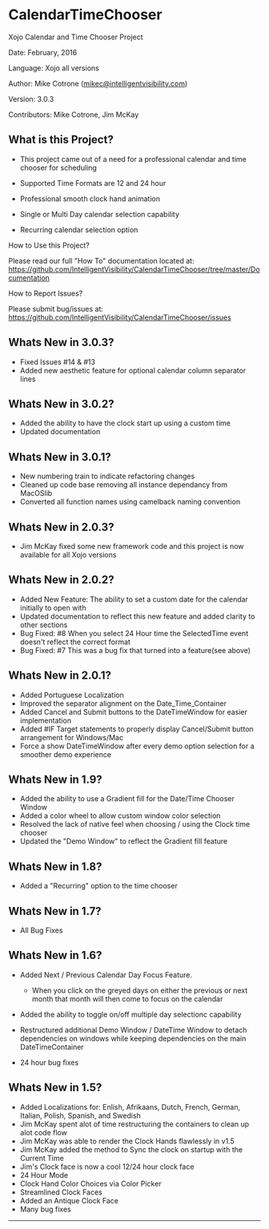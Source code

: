 CalendarTimeChooser
===================

Xojo Calendar and Time Chooser Project

Date:           February, 2016

Language:       Xojo all versions

Author:         Mike Cotrone (mikec@intelligentvisibility.com)

Version:        3.0.3

Contributors:   Mike Cotrone, Jim McKay


What is this Project?
------------------

  - This project came out of a need for a professional calendar and time chooser for scheduling
  
  - Supported Time Formats are 12 and 24 hour
        
  - Professional smooth clock hand animation
  
  - Single or Multi Day calendar selection capability

  - Recurring calendar selection option


How to Use this Project?

Please read our full "How To" documentation located at:
https://github.com/IntelligentVisibility/CalendarTimeChooser/tree/master/Documentation


How to Report Issues?

Please submit bug/issues at:
https://github.com/IntelligentVisibility/CalendarTimeChooser/issues
  

Whats New in 3.0.3?
------------------
- Fixed Issues #14 & #13
- Added new aesthetic feature for optional calendar column separator lines

Whats New in 3.0.2?
------------------
- Added the ability to have the clock start up using a custom time
- Updated documentation

Whats New in 3.0.1?
------------------
- New numbering train to indicate refactoring changes
- Cleaned up code base removing all instance dependancy from MacOSlib
- Converted all function names using camelback naming convention

Whats New in 2.0.3?
------------------
- Jim McKay fixed some new framework code and this project is now available for all Xojo versions

Whats New in 2.0.2?
------------------
- Added New Feature: The ability to set a custom date for the calendar initially to open with
- Updated documentation to reflect this new feature and added clarity to other sections
- Bug Fixed: #8 When you select 24 Hour time the SelectedTime event doesn't reflect the correct format
- Bug Fixed: #7 This was a bug fix that turned into a feature(see above)
  
Whats New in 2.0.1?
------------------
- Added Portuguese Localization
- Improved the separator alignment on the Date_Time_Container
- Added Cancel and Submit buttons to the DateTimeWindow for easier implementation
- Added #IF Target statements to properly display Cancel/Submit button arrangement for Windows/Mac
- Force a show DateTimeWindow after every demo option selection for a smoother demo experience


Whats New in 1.9?
-----------------
- Added the ability to use a Gradient fill for the Date/Time Chooser Window
- Added a color wheel to allow custom window color selection
- Resolved the lack of native feel when choosing / using the Clock time chooser
- Updated the "Demo Window" to reflect the Gradient fill feature

Whats New in 1.8?
-----------------
- Added a "Recurring" option to the time chooser

Whats New in 1.7?
-----------------
- All Bug Fixes

Whats New in 1.6?
-----------------
- Added Next / Previous Calendar Day Focus Feature.
    - When you click on the greyed days on either the previous or next month that month will then come to focus on the calendar

- Added the ability to toggle on/off multiple day selectionc capability

- Restructured additional Demo Window / DateTime Window to detach dependencies on windows while keeping dependencies on the main DateTimeContainer

- 24 hour bug fixes



Whats New in 1.5?
-----------------
- Added Localizations for: Enlish, Afrikaans, Dutch, French, German, Italian, Polish, Spanish, and Swedish
- Jim McKay spent alot of time restructuring the containers to clean up alot code flow
- Jim McKay was able to render the Clock Hands flawlessly in v1.5
- Jim McKay added the method to Sync the clock on startup with the Current Time
- Jim's Clock face is now a cool 12/24 hour clock face
- 24 Hour Mode
- Clock Hand Color Choices via Color Picker
- Streamlined Clock Faces
- Added an Antique Clock Face
- Many bug fixes

------------------------

